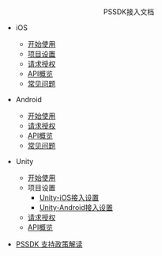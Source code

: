 <!-- _navbar.md -->

<center>PSSDK接入文档</center>

* iOS
  * [开始使用](pssdk/ios/ios_start.md)
  * [项目设置](pssdk/ios/ios_setting.md)
  * [请求授权](pssdk/ios/ios_request.md)
  * [API概览](pssdk/ios/ios_api.md)
  * [常见问题](pssdk/ios/ios_faq.md)

* Android
  * [开始使用](pssdk/android/android_start.md)
  * [请求授权](pssdk/android/android_request.md)
  * [API概览](pssdk/android/android_api.md)
  * [常见问题](pssdk/android/android_faq.md)

* Unity
  * [开始使用](pssdk/unity/unity_start.md)
  * 项目设置
    * [Unity-iOS接入设置](pssdk/unity/unity_ios.md)
    * [Unity-Android接入设置](pssdk/unity/unity_android.md)
  * [请求授权](pssdk/unity/unity_request.md)
  * [API概览](pssdk/unity/unity_api.md)

* [PSSDK 支持政策解读](pssdk/other/policy.md)